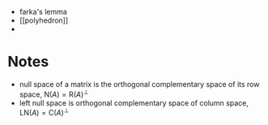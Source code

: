 

- farka's lemma
- [[polyhedron]]
- 


# Notes

- null space of a matrix is the orthogonal complementary space of its row space, $\mathrm{N}(A) = \mathrm{R}(A)^{\bot}$
- left null space is orthogonal complementary space of column space, $\mathrm{LN}(A) = \mathrm{C}(A)^{\bot}$
